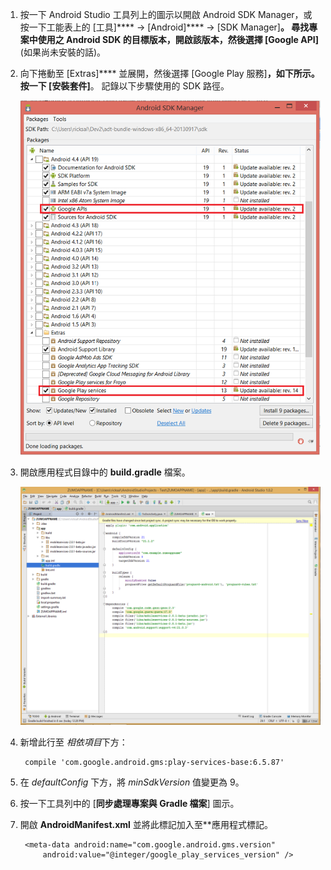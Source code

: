 1. 按一下 Android Studio 工具列上的圖示以開啟 Android SDK Manager，或按一下工能表上的 [工具]**** -> [Android]**** -> [SDK Manager]****。 尋找專案中使用之 Android SDK 的目標版本，開啟該版本，然後選擇 [Google API]**** (如果尚未安裝的話)。

2. 向下捲動至 [Extras]**** 並展開，然後選擇 [Google Play 服務]****，如下所示。 按一下 [安裝套件]****。 記錄以下步驟使用的 SDK 路徑。

    ![](./media/notification-hubs-android-get-started/notification-hub-create-android-app4.png)

3. 開啟應用程式目錄中的 **build.gradle** 檔案。

    ![](./media/mobile-services-android-get-started-push/android-studio-push-build-gradle.png)

4. 新增此行至 *相依項目*下方：

        compile 'com.google.android.gms:play-services-base:6.5.87'

5. 在 *defaultConfig* 下方，將 *minSdkVersion* 值變更為 9。

6. 按一下工具列中的 [**同步處理專案與 Gradle 檔案**] 圖示。

7. 開啟 **AndroidManifest.xml** 並將此標記加入至**應用程式標記。

        <meta-data android:name="com.google.android.gms.version"
            android:value="@integer/google_play_services_version" />











